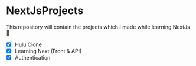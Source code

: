 # NextJsProjects

This repository will contain the projects which I made while learning NextJs :blue_heart:

- [x] Hulu Clone
- [x] Learning Next (Front & API)
- [x] Authentication
